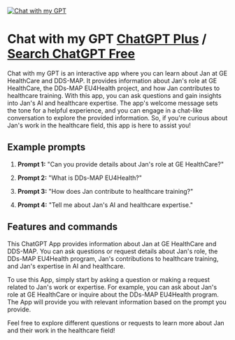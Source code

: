 
[![Chat with my GPT](https://files.oaiusercontent.com/file-AumpM5rOtiAcnLNH6SVIgIXR?se=2123-10-17T09%3A36%3A02Z&sp=r&sv=2021-08-06&sr=b&rscc=max-age%3D31536000%2C%20immutable&rscd=attachment%3B%20filename%3Dcd5b3f04-5ea6-44c3-b9b4-e28f69099b29.png&sig=6jqBPCiXBrJ//4Oe7xyDYoQuVVq0Y2gA3NY7QfnPSmo%3D)](https://chat.openai.com/g/g-mfxailSiZ-chat-with-my-gpt)

# Chat with my GPT [ChatGPT Plus](https://chat.openai.com/g/g-mfxailSiZ-chat-with-my-gpt) / [Search ChatGPT Free](https://gptcall.net/index.html#/?search=Chat%20with%20my%20GPT)

Chat with my GPT is an interactive app where you can learn about Jan at GE HealthCare and DDS-MAP. It provides information about Jan's role at GE HealthCare, the DDs-MAP EU4Health project, and how Jan contributes to healthcare training. With this app, you can ask questions and gain insights into Jan's AI and healthcare expertise. The app's welcome message sets the tone for a helpful experience, and you can engage in a chat-like conversation to explore the provided information. So, if you're curious about Jan's work in the healthcare field, this app is here to assist you!

## Example prompts

1. **Prompt 1:** "Can you provide details about Jan's role at GE HealthCare?"

2. **Prompt 2:** "What is DDs-MAP EU4Health?"

3. **Prompt 3:** "How does Jan contribute to healthcare training?"

4. **Prompt 4:** "Tell me about Jan's AI and healthcare expertise."

## Features and commands

This ChatGPT App provides information about Jan at GE HealthCare and DDS-MAP. You can ask questions or request details about Jan's role, the DDs-MAP EU4Health program, Jan's contributions to healthcare training, and Jan's expertise in AI and healthcare.

To use this App, simply start by asking a question or making a request related to Jan's work or expertise. For example, you can ask about Jan's role at GE HealthCare or inquire about the DDs-MAP EU4Health program. The App will provide you with relevant information based on the prompt you provide.

Feel free to explore different questions or requests to learn more about Jan and their work in the healthcare field!



